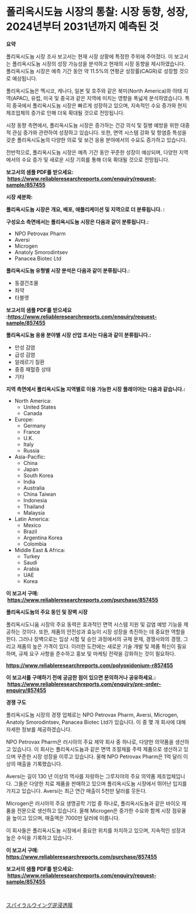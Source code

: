 <p><h1>폴리옥시도늄 시장의 통찰: 시장 동향, 성장, 2024년부터 2031년까지 예측된 것</h1></p><p><strong>요약</strong></p>
<p><p>폴리옥시도늄 시장 조사 보고서는 현재 시장 상황에 특정한 주위에 주어졌다. 이 보고서는 폴리옥시도늄 시장의 성장 가능성을 분석하고 현재의 시장 동향을 제시하였습니다. 폴리옥시도늄 시장은 예측 기간 동안 약 11.5%의 연평균 성장률(CAGR)로 성장할 것으로 예상됩니다.</p><p>폴리옥시도늄은 멕시코, 캐나다, 일본 및 호주와 같은 북미(North America)와 아태 지역(APAC), 유럽, 미국 및 중국과 같은 지역에 미치는 영향을 폭넓게 분석하였습니다. 특히 중국에서 폴리옥시도늄 시장은 빠르게 성장하고 있으며, 지속적인 수요 증가와 현지 제조업체의 증가로 인해 더욱 확대될 것으로 전망됩니다.</p><p>시장 동향 측면에서, 폴리옥시도늄 시장은 증가하는 건강 의식 및 질병 예방을 위한 대중적 관심 증가와 관련하여 성장하고 있습니다. 또한, 면역 시스템 강화 및 항염증 특성을 갖춘 폴리옥시도늄의 다양한 의료 및 보건 응용 분야에서의 수요도 증가하고 있습니다.</p><p>전반적으로, 폴리옥시도늄 시장은 예측 기간 동안 꾸준한 성장이 예상되며, 다양한 지역에서의 수요 증가 및 새로운 시장 기회를 통해 더욱 확대될 것으로 전망됩니다.</p></p>
<p><strong>보고서의 샘플 PDF를 받으세요: &nbsp;<a href="https://www.reliableresearchreports.com/enquiry/request-sample/857455">https://www.reliableresearchreports.com/enquiry/request-sample/857455</a></strong></p>
<p><strong>시장 세분화:</strong></p>
<p><strong> 폴리옥시도늄 시장은 개요, 배포, 애플리케이션 및 지역으로 더 분류됩니다. :</strong></p>
<p><strong>구성요소 측면에서는 폴리옥시도늄 시장은 다음과 같이 분류됩니다.:</strong></p>
<p><ul><li>NPO Petrovax Pharm</li><li>Aversi</li><li>Microgen</li><li>Anatoly Smorodintsev</li><li>Panacea Biotec Ltd</li></ul></p>
<p><strong> 폴리옥시도늄 유형별 시장 분석은 다음과 같이 분류됩니다.:</strong></p>
<p><ul><li>동결건조물</li><li>좌약</li><li>타블렛</li></ul></p>
<p><strong>보고서의 샘플 PDF를 받으세요 :<a href="https://www.reliableresearchreports.com/enquiry/request-sample/857455">https://www.reliableresearchreports.com/enquiry/request-sample/857455</a></strong></p>
<p><strong> 폴리옥시도늄 응용 분야별 시장 산업 조사는 다음과 같이 분류됩니다.:</strong></p>
<p><ul><li>만성 감염</li><li>급성 감염</li><li>알레르기 질환</li><li>중증 패혈증 상태</li><li>기타</li></ul></p>
<p><strong>지역 측면에서 폴리옥시도늄 지역별로 이용 가능한 시장 플레이어는 다음과 같습니다.:</strong></p>
<p><ul>
    <li>
        North America:
        <ul>
            <li>United States</li>
            <li>Canada</li>
        </ul>
    </li>
    <li>
        Europe:
        <ul>
            <li>Germany</li>
            <li>France</li>
            <li>U.K.</li>
            <li>Italy</li>
            <li>Russia</li>
        </ul>
    </li>
    <li>
        Asia-Pacific:
        <ul>
            <li>China</li>
            <li>Japan</li>
            <li>South Korea</li>
            <li>India</li>
            <li>Australia</li>
            <li>China Taiwan</li>
            <li>Indonesia</li>
            <li>Thailand</li>
            <li>Malaysia</li>
        </ul>
    </li>
    <li>
        Latin America:
        <ul>
            <li>Mexico</li>
            <li>Brazil</li>
            <li>Argentina Korea</li>
            <li>Colombia</li>
        </ul>
    </li>
    <li>
        Middle East & Africa:
        <ul>
            <li>Turkey</li>
            <li>Saudi</li>
            <li>Arabia</li>
            <li>UAE</li>
            <li>Korea</li>
        </ul>
    </li>
    </ul></p>
<p><strong>이 보고서 구매: &nbsp;<a href="https://www.reliableresearchreports.com/purchase/857455">https://www.reliableresearchreports.com/purchase/857455</a></strong></p>
<p><strong>폴리옥시도늄의 주요 동인 및 장벽 시장</strong></p>
<p><p>폴리옥시도니움 시장의 주요 동력은 효과적인 면역 시스템 지원 및 감염 예방 기능을 제공하는 것이다. 또한, 제품의 안전성과 효능이 시장 성장을 촉진하는 데 중요한 역할을 한다. 그러나 장벽으로는 임상 시험 및 승인 과정에서의 규제 문제, 경쟁사와의 경쟁, 그리고 제품의 높은 가격이 있다. 이러한 도전에는 새로운 기술 개발 및 제품 혁신이 필요하며, 규제 요구 사항을 준수하고 홍보 및 마케팅 전략을 강화하는 것이 필요하다.</p></p>
<p><strong><a href="https://www.reliableresearchreports.com/polyoxidonium-r857455">https://www.reliableresearchreports.com/polyoxidonium-r857455</a></strong></p>
<p><strong>이 보고서를 구매하기 전에 궁금한 점이 있으면 문의하거나 공유하세요.: &nbsp;<a href="https://www.reliableresearchreports.com/enquiry/pre-order-enquiry/857455">https://www.reliableresearchreports.com/enquiry/pre-order-enquiry/857455</a></strong></p>
<p><strong>경쟁 구도</strong></p>
<p><p>폴리옥시도늄 시장의 경쟁 업체로는 NPO Petrovax Pharm, Aversi, Microgen, Anatoly Smorodintsev, Panacea Biotec Ltd가 있습니다. 이 중 몇 개 회사에 대해 자세한 정보를 제공하겠습니다.</p><p>NPO Petrovax Pharm은 러시아의 주요 제약 회사 중 하나로, 다양한 의약품을 생산하고 있습니다. 이 회사는 폴리옥시도늄과 같은 면역 조절제를 주력 제품으로 생산하고 있으며 꾸준한 시장 성장을 이루고 있습니다. 올해 NPO Petrovax Pharm은 1억 달러 이상의 매출을 기록했습니다.</p><p>Aversi는 길이 130 년 이상의 역사를 자랑하는 그루지야의 주요 의약품 제조업체입니다. 그들은 다양한 치료 제품을 판매하고 있으며 폴리옥시도늄 시장에서 뛰어난 입지를 가지고 있습니다. Aversi는 최근 연간 매출이 5천만 달러를 웃돈다.</p><p>Microgen은 러시아의 주요 생명공학 기업 중 하나로, 폴리옥시도늄과 같은 바이오 제품을 전문으로 생산하고 있습니다. 올해 Microgen은 증가한 수요와 함께 시장 점유율을 높이고 있으며, 매출액은 7000만 달러에 이릅니다.</p><p>이 회사들은 폴리옥시도늄 시장에서 중요한 위치를 차지하고 있으며, 지속적인 성장과 높은 수익을 기록하고 있습니다.</p></p>
<p><strong>이 보고서 구매: &nbsp; <a href="https://www.reliableresearchreports.com/purchase/857455">https://www.reliableresearchreports.com/purchase/857455</a></strong></p>
<p><strong>보고서의 샘플 PDF를 받으세요: &nbsp;<a href="https://www.reliableresearchreports.com/enquiry/request-sample/857455">https://www.reliableresearchreports.com/enquiry/request-sample/857455</a></strong><strong></strong></p>
<p>&nbsp;</p>
<p><p><a href="https://github.com/nemesis2824/Market-Research-Report-List-1/blob/main/747777523622.md">スパイラルウイング逆浸透膜</a></p></p>